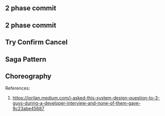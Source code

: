 ## 2 phase commit

## 2 phase commit

## Try Confirm Cancel

## Saga Pattern

## Choreography

References:
1. https://iorilan.medium.com/i-asked-this-system-design-question-to-3-guys-during-a-developer-interview-and-none-of-them-gave-9c23abe45687
